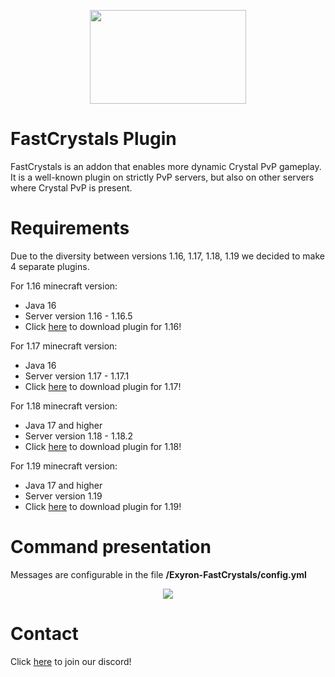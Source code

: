 <p align="center">
  <img src="https://i.imgur.com/jOxHje1.png" width="250" height="150">
</p>

# FastCrystals Plugin

FastCrystals is an addon that enables more dynamic Crystal PvP gameplay. It is a well-known plugin on strictly PvP servers, but also on other servers where Crystal PvP is present.

# Requirements

Due to the diversity between versions 1.16, 1.17, 1.18, 1.19 we decided to make 4 separate plugins. 

For 1.16 minecraft version:
 - Java 16
 - Server version 1.16 - 1.16.5
 - Click <a href="https://github.com/ExyronProvider/FastCrystalsPlugin/releases/download/FastCrystalsPlugin/fast-crystals-plugin-1.16.jar">here</a> to download plugin for 1.16!

For 1.17 minecraft version:
 - Java 16
 - Server version 1.17 - 1.17.1
 - Click <a href="https://github.com/ExyronProvider/FastCrystalsPlugin/releases/download/FastCrystalsPlugin/fast-crystals-plugin-1.17.jar">here</a> to download plugin for 1.17!

For 1.18 minecraft version:
 - Java 17 and higher
 - Server version 1.18 - 1.18.2
 - Click <a href="https://github.com/ExyronProvider/FastCrystalsPlugin/releases/download/FastCrystalsPlugin/fast-crystals-plugin-1.18.jar">here</a> to download plugin for 1.18!
 
For 1.19 minecraft version:
 - Java 17 and higher
 - Server version 1.19
 - Click <a href="https://github.com/ExyronProvider/FastCrystalsPlugin/releases/download/FastCrystalsPlugin/fast-crystals-plugin-1.19.jar">here</a> to download plugin for 1.19!

# Command presentation

Messages are configurable in the file **/Exyron-FastCrystals/config.yml**

<p align="center">
  <img src="https://im.ezgif.com/tmp/ezgif-1-ab05437db8.gif">
</p>

# Contact

Click <a href="http://discord.exyron.net/">here</a> to join our discord!
